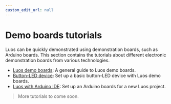 ```yaml
---
custom_edit_url: null
---
```


# Demo boards tutorials

Luos can be quickly demonstrated using demonstration boards, such as Arduino boards. This section contains the tutorials about different electronic demonstration boards from various technologies.

- [Luos demo boards](/docs/tutorials/demo-boards/luos-demo-boards): A general guide to Luos demo boards.
- [Button-LED device](/docs/tutorials/demo-boards/button-led): Set up a basic button-LED device with Luos demo boards.
- [Luos with Arduino IDE](/docs/tutorials/demo-boards/arduino): Set up an Arduino boards for a new Luos project.

> More tutorials to come soon.
